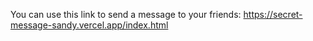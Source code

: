 You can use this link to send a message to your friends: https://secret-message-sandy.vercel.app/index.html
